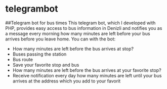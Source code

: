 # telegrambot
##Telegram bot for bus times
This telegram bot, which I developed with PHP, provides easy access to bus information in Denizli and notifies you as a message every morning how many minutes are left before your bus arrives before you leave home. You can with the bot: 

- How many minutes are left before the bus arrives at stop?
- Buses passing the station
- Bus route
- Save your favorite stop and bus
- How many minutes are left before the bus arrives at your favorite stop?
- Receive notification every day how many minutes are left until your bus arrives at the address which you add to your favorit
